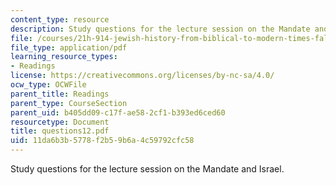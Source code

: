 ```yaml
---
content_type: resource
description: Study questions for the lecture session on the Mandate and Israel.
file: /courses/21h-914-jewish-history-from-biblical-to-modern-times-fall-2007/11da6b3b5778f2b59b6a4c59792cfc58_questions12.pdf
file_type: application/pdf
learning_resource_types:
- Readings
license: https://creativecommons.org/licenses/by-nc-sa/4.0/
ocw_type: OCWFile
parent_title: Readings
parent_type: CourseSection
parent_uid: b405dd09-c17f-ae58-2cf1-b393ed6ced60
resourcetype: Document
title: questions12.pdf
uid: 11da6b3b-5778-f2b5-9b6a-4c59792cfc58
---
```

Study questions for the lecture session on the Mandate and Israel.